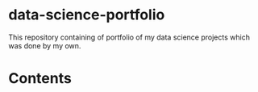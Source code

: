 # data-science-portfolio
This repository containing of portfolio of my data science projects which was done by my own.
# Contents

